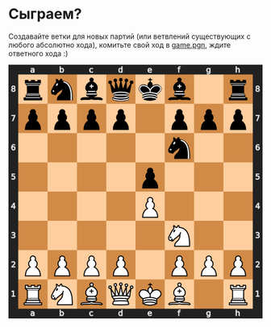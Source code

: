 # Сыграем?

Создавайте ветки для новых партий (или ветвлений существующих с любого абсолютно хода), комитьте свой ход в [game.pgn](https://github.com/razonrus/chess_with_me/blob/main/game.pgn), ждите ответного хода :)

<!--  ![example workflow](https://github.com/razonrus/chess_with_me/actions/workflows/main.yml/badge.svg)-->
<!-- ![Chess Position](https://github.com/razonrus/chess_with_me/raw/main/chess_position.svg)-->
<img src="./chess_position.svg" width="600"/>
<!-- ![Chess Position](https://github.com/razonrus/chess_with_me/raw/main/chess_position.png?)-->
